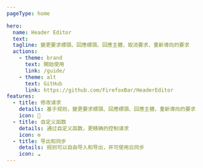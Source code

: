 ```yaml
---
pageType: home

hero:
  name: Header Editor
  text:
  tagline: 變更要求標頭、回應標頭、回應主體，取消要求、重新導向的要求
  actions:
    - theme: brand
      text: 開始使用
      link: /guide/
    - theme: alt
      text: GitHub
      link: https://github.com/FirefoxBar/HeaderEditor
features:
  - title: 修改请求
    details: 基于规则，變更要求標頭、回應標頭、回應主體，重新導向的要求
    icon: 🚥
  - title: 自定义函数
    details: 通过自定义函数，更精确的控制请求
    icon: ⚙️
  - title: 导出和同步
    details: 规则可以自由导入和导出，并可使用云同步
    icon: ☁️
---
```


